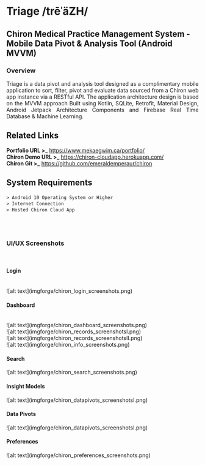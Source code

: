 # Triage /trēˈäZH/
## Chiron Medical Practice Management System - Mobile Data Pivot & Analysis Tool (Android MVVM)

### Overview
<p align="justify">Triage is a data pivot and analysis tool designed as a complimentary mobile application to sort, filter, pivot and evaluate data sourced from a Chiron web app instance via a RESTful API. The application architecture design is based on the MVVM approach Built using Kotlin, SQLite, Retrofit, Material Design, Android Jetpack Architecture Components and Firebase Real Time Database & Machine Learning.</p>

## Related Links

**Portfolio URL >_** https://www.mekaegwim.ca/portfolio/
<br>
**Chiron Demo URL >_** https://chiron-cloudapp.herokuapp.com/
<br>
**Chiron Git >_** https://github.com/emeraldemperaur/chiron

## System Requirements

```
> Android 10 Operating System or Higher
> Internet Connection
> Hosted Chiron Cloud App 

```

<br><br>
### UI/UX Screenshots
&nbsp;
<h4>Login</h4>
<br>
![alt text](imgforge/chiron_login_screenshots.png)
&nbsp;
<br>
<h4>Dashboard</h4>
<br>
![alt text](imgforge/chiron_dashboard_screenshots.png)
&nbsp;
<br>
![alt text](imgforge/chiron_records_screenshotsI.png)
&nbsp;
<br>
![alt text](imgforge/chiron_records_screenshotsII.png)
&nbsp;
<br>
![alt text](imgforge/chiron_info_screenshots.png)
&nbsp;
<br>
<h4>Search</h4>
![alt text](imgforge/chiron_search_screenshots.png)
&nbsp;
<br>
<h4>Insight Models</h4>
![alt text](imgforge/chiron_datapivots_screenshotsI.png)
&nbsp;
<br>
<h4>Data Pivots</h4>
![alt text](imgforge/chiron_datapivots_screenshotsI.png)
&nbsp;
<br>
<h4>Preferences</h4>
![alt text](imgforge/chiron_preferences_screenshots.png)
&nbsp;